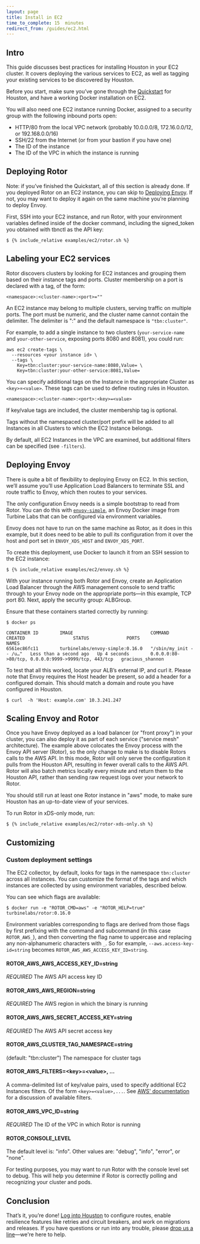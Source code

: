 ```yaml
---
layout: page
title: Install in EC2
time_to_complete: 15  minutes
redirect_from: /guides/ec2.html
---
```


[//]: # ( Copyright 2018 Turbine Labs, Inc.                                   )
[//]: # ( you may not use this file except in compliance with the License.    )
[//]: # ( You may obtain a copy of the License at                             )
[//]: # (                                                                     )
[//]: # (     http://www.apache.org/licenses/LICENSE-2.0                      )
[//]: # (                                                                     )
[//]: # ( Unless required by applicable law or agreed to in writing, software )
[//]: # ( distributed under the License is distributed on an "AS IS" BASIS,   )
[//]: # ( WITHOUT WARRANTIES OR CONDITIONS OF ANY KIND, either express or     )
[//]: # ( implied. See the License for the specific language governing        )
[//]: # ( permissions and limitations under the License.                      )

[//]: # (Integrating Houston with Your EC2 Environment)

## Intro

This guide discusses best practices for installing Houston in your EC2
cluster. It covers deploying the various services to EC2, as well as tagging
your existing services to be discovered by Houston.

Before you start, make sure you’ve gone through the
[Quickstart](../introduction/#quickstart) for Houston, and have a working Docker
installation on EC2.

You will also need one EC2 instance running Docker, assigned to a security group
with the following inbound ports open:

 - HTTP/80 from the local VPC network (probably 10.0.0.0/8, 172.16.0.0/12, or
   192.168.0.0/16)
 - SSH/22 from the Internet (or from your bastion if you have one)
 - The ID of the instance
 - The ID of the VPC in which the instance is running

## Deploying Rotor

Note: if you’ve finished the Quickstart, all of this section is already done. If
you deployed Rotor on an EC2 instance, you can skip to
[Deploying Envoy](#deploying-envoy). If not, you may want to deploy it again on
the same machine you’re planning to deploy Envoy.

First, SSH into your EC2 instance, and run Rotor, with your environment
variables defined inside of the docker command, including the signed_token you
obtained with tbnctl as the API key:

```console
$ {% include_relative examples/ec2/rotor.sh %}
```

## Labeling your EC2 services

Rotor discovers clusters by looking for EC2 instances and grouping them based on
their instance tags and ports. Cluster membership on a port is declared with a
tag, of the form:

```
<namespace>:<cluster-name>:<port>=""
```

An EC2 instance may belong to multiple clusters, serving traffic on multiple
ports. The port must be numeric, and the cluster name cannot contain the
delimiter. The delimiter is ":" and the default namespace is `"tbn:cluster"`.

For example, to add a single instance to two clusters (`your-service-name` and
`your-other-service`, exposing ports 8080 and 8081), you could run:

```console
aws ec2 create-tags \
  --resources <your instance id> \
  --tags \
    Key=tbn:cluster:your-service-name:8080,Value= \
    Key=tbn:cluster:your-other-service:8081,Value=
```

You can specify additional tags on the Instance in the appropriate Cluster as
`<key>`=`<value>`. These tags can be used to define routing rules in Houston.

```
<namespace>:<cluster-name>:<port>:<key>=<value>
```

If key/value tags are included, the cluster membership tag is optional.

Tags without the namespaced cluster/port prefix will be added to all Instances
in all Clusters to which the EC2 Instance belongs.

By default, all EC2 Instances in the VPC are examined, but additional filters
can be specified (see `-filters`).

## Deploying Envoy

There is quite a bit of flexibility to deploying Envoy on EC2. In this section,
we’ll assume you’ll use Application Load Balancers to terminate SSL and route
traffic to Envoy, which then routes to your services.

The only configuration Envoy needs is a simple bootstrap to read from Rotor. You
can do this with
[`envoy-simple`](https://hub.docker.com/r/turbinelabs/envoy-simple/), an Envoy
Docker image from Turbine Labs that can be configured via environment variables.

Envoy does not have to run on the same machine as Rotor, as it does in this
example, but it does need to be able to pull its configuration from it over the
host and port set in `ENVOY_XDS_HOST` and `ENVOY_XDS_PORT`.

To create this deployment, use Docker to launch it from an SSH session to the
EC2 instance:

```console
$ {% include_relative examples/ec2/envoy.sh %}
```

With your instance running both Rotor and Envoy, create an Application Load
Balancer through the AWS management console to send traffic through to your
Envoy node on the appropriate ports—in this example, TCP port 80. Next, apply
the security group: ALBGroup.

Ensure that these containers started correctly by running:

```console
$ docker ps
```

```shell
CONTAINER ID        IMAGE                             COMMAND                  CREATED                  STATUS              PORTS                                                 NAMES
6561ec86fc11        turbinelabs/envoy-simple:0.16.0   "/sbin/my_init -- /u…"   Less than a second ago   Up 4 seconds        0.0.0.0:80->80/tcp, 0.0.0.0:9999->9999/tcp, 443/tcp   gracious_shannon
```

To test that all this worked, locate your ALB’s external IP, and curl it. Please
note that Envoy requires the Host header be present, so add a header for a
configured domain. This should match a domain and route you have configured in
Houston.

```console
$ curl  -h 'Host: example.com' 10.3.241.247
```

## Scaling Envoy and Rotor

Once you have Envoy deployed as a load balancer (or "front proxy") in your
cluster, you can also deploy it as part of each service ("service mesh"
architecture). The example above colocates the Envoy process with the Envoy API
server (Rotor), so the only change to make is to disable Rotors calls to the AWS
API. In this mode, Rotor will only serve the configuration it pulls from the
Houston API, resulting in fewer overall calls to the AWS API. Rotor will also
batch metrics locally every minute and return them to the Houston API, rather
than sending raw request logs over your network to Rotor.

You should still run at least one Rotor instance in "aws" mode, to make sure
Houston has an up-to-date view of your services.

To run Rotor in xDS-only mode, run:

```console
$ {% include_relative examples/ec2/rotor-xds-only.sh %}
```

## Customizing

### Custom deployment settings

The EC2 collector, by default, looks for tags in the namespace `tbn:cluster`
across all instances. You can customize the format of the tags and which
instances are collected by using environment variables, described below.

You can see which flags are available:

```console
$ docker run -e "ROTOR_CMD=aws" -e "ROTOR_HELP=true" turbinelabs/rotor:0.16.0
```

Environment variables corresponding to flags are derived from those flags by
first prefixing with the command and subcommand (in this case `ROTOR_AWS_`), and
then converting the flag name to uppercase and replacing any non-alphanumeric
characters with `_`. So for example, `--aws.access-key-id=string` becomes
`ROTOR_AWS_AWS_ACCESS_KEY_ID=string`.

#### ROTOR_AWS_AWS_ACCESS_KEY_ID=string

*REQUIRED* The AWS API access key ID

#### ROTOR_AWS_AWS_REGION=string

*REQUIRED* The AWS region in which the binary is running

#### ROTOR_AWS_AWS_SECRET_ACCESS_KEY=string

*REQUIRED* The AWS API secret access key

#### ROTOR_AWS_CLUSTER_TAG_NAMESPACE=string

(default: "tbn:cluster")
The namespace for cluster tags

#### ROTOR_AWS_FILTERS=&lt;key&gt;=&lt;value&gt;, ...

A comma-delimited list of key/value pairs, used to specify additional EC2
Instances filters. Of the form `<key>=<value>,...`. See [AWS'
documentation](http://awsdocs.s3.amazonaws.com/EC2/ec2-clt.pdf) for a discussion
of available filters.

#### ROTOR_AWS_VPC_ID=string

*REQUIRED* The ID of the VPC in which Rotor is running

#### ROTOR_CONSOLE_LEVEL

The default level is: "info". Other values are: "debug", "info", "error", or
"none".

For testing purposes, you may want to run Rotor with the console level set to
debug. This will help you determine if Rotor is correctly polling and
recognizing your cluster and pods.

## Conclusion

That’s it, you’re done! [Log into Houston](https://app.turbinelabs.io) to
configure routes, enable resilience features like retries and circuit breakers,
and work on migrations and releases. If you have questions or run into any
trouble, please [drop us a line](mailto:support@turbinelabs.io)—we're here to
help.
